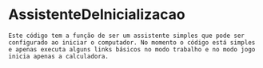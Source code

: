 # AssistenteDeInicializacao
    Este código tem a função de ser um assistente simples que pode ser configurado ao iniciar o computador. No momento o código está simples e apenas executa alguns links básicos no modo trabalho e no modo jogo inicia apenas a calculadora.